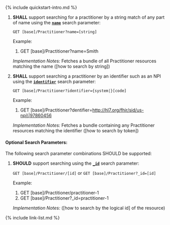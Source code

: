 

<!-- Source = /Users/ehaas/Documents/FHIR/US-Core/input/. This file is generated by SearchParameterMakerR4.ipynb Do not edit directly. -->{% include quickstart-intro.md %}



1. **SHALL** support searching for a practitioner by a string match of any part of name using the **[`name`](SearchParameter-us-core-practitioner-name.html)** search parameter:

    `GET [base]/Practitioner?name=[string]`

    Example:
    
      1. GET [base]/Practitioner?name=Smith

    *Implementation Notes:* Fetches a bundle of all Practitioner resources matching the name ([how to search by string])

1. **SHALL** support searching a practitioner by an identifier such as an NPI using the **[`identifier`](SearchParameter-us-core-practitioner-identifier.html)** search parameter:

    `GET [base]/Practitioner?identifier={system|}[code]`

    Example:
    
      1. GET [base]/Practitioner?dentifier=http://hl7.org/fhir/sid/us-npi\|97860456

    *Implementation Notes:* Fetches a bundle containing any Practitioner resources matching the identifier ([how to search by token])


#### Optional Search Parameters:

The following search parameter combinations SHOULD be supported:

1. **SHOULD** support searching using the **[`_id`](SearchParameter-us-core-practitioner-id.html)** search parameter:

    `GET [base]/Practitioner/[id]` or `GET [base]/Practitioner?_id=[id]`

    Example:
    
      1. GET [base]/Practitioner/practitioner-1
      1. GET [base]/Practitioner?_id=practitioner-1

      *Implementation Notes:*  ([how to search by the logical id] of the resource)



{% include link-list.md %}